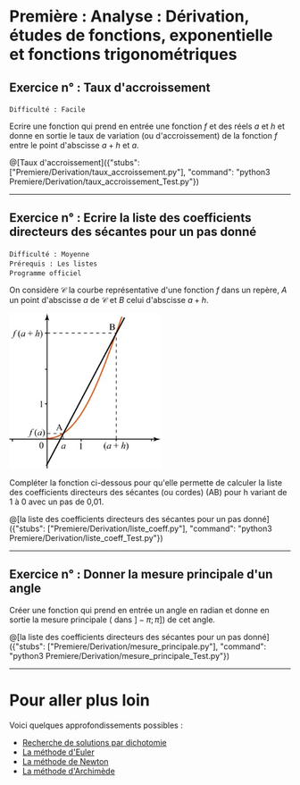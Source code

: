 # Première : Analyse : Dérivation, études de fonctions, exponentielle et fonctions trigonométriques

## Exercice n° : Taux d'accroissement
`Difficulté : Facile`  

Ecrire une fonction qui prend en entrée une fonction $`f`$ et des réels $`a`$ et $`h`$ et donne en sortie le taux de variation (ou d'accroissement) de la fonction $`f`$ entre le point d'abscisse $`a+h`$ et $`a`$.

@[Taux d'accroissement]({"stubs": ["Premiere/Derivation/taux_accroissement.py"], "command": "python3 Premiere/Derivation/taux_accroissement_Test.py"})

---

## Exercice n° : Ecrire la liste des coefficients directeurs des sécantes pour un pas donné
`Difficulté : Moyenne`  
`Prérequis : Les listes`  
`Programme officiel`

On considère $`\mathcal{C}`$ la courbe représentative d'une fonction $`f`$ dans un repère, $`A`$ un point d'abscisse $`a`$ de $`\mathcal{C}`$ et $`B`$ celui d'abscisse $`a+h`$. 

![Sécantes](secantes.jpg)

Compléter la fonction ci-dessous pour qu'elle permette de calculer la liste des coefficients directeurs des sécantes (ou cordes) (AB) pour h variant de 1 à 0 avec un pas de 0,01. 

@[la liste des coefficients directeurs des sécantes pour un pas donné]({"stubs": ["Premiere/Derivation/liste_coeff.py"], "command": "python3 Premiere/Derivation/liste_coeff_Test.py"})

---

## Exercice n° : Donner la mesure principale d'un angle 

Créer une fonction qui prend en entrée un angle en radian et donne en sortie la mesure principale ( dans $`]-\pi; \pi]`$) de cet angle.

@[la liste des coefficients directeurs des sécantes pour un pas donné]({"stubs": ["Premiere/Derivation/mesure_principale.py"], "command": "python3 Premiere/Derivation/mesure_principale_Test.py"})

---

# Pour aller plus loin 

Voici quelques approfondissements possibles :
- [Recherche de solutions par dichotomie](https://tech.io/playgrounds/17176/recueil-dexercices-pour-apprendre-python-au-lycee/la-recherche-par-dichotomie)
- [La méthode d'Euler](https://tech.io/playgrounds/17176/recueil-dexercices-pour-apprendre-python-au-lycee/la-methode-deuler)
- [La méthode de Newton](https://tech.io/playgrounds/17176/recueil-dexercices-pour-apprendre-python-au-lycee/la-methode-de-newton)
- [La méthode d'Archimède](https://tech.io/playgrounds/17176/recueil-dexercices-pour-apprendre-python-au-lycee/methode-darchimede)
